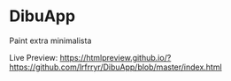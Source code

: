 # DibuApp
Paint extra minimalista

Live Preview: https://htmlpreview.github.io/?https://github.com/lrfrryr/DibuApp/blob/master/index.html
